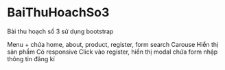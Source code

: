 # BaiThuHoachSo3
Bài thu hoạch số 3 sử dụng bootstrap

  Menu
    + chứa home, about, product, register, form search
  Carouse
  Hiển thị sản phẩm
  Có responsive
  Click vào register, hiển thị modal chứa form nhập thông tin đăng kí

